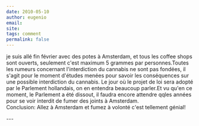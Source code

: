 ```yaml
---
date: 2010-05-10
author: eugenio
email: 
site: 
tags: comment
permalink: false
---
```


<p>je suis allé fin février avec des potes à Amsterdam, et tous les coffee shops sont ouverts, seulement c'est maximum 5 grammes par personnes.Toutes les rumeurs concernant l'interdiction du cannabis ne sont pas fondées, il s'agit pour le moment d'études menées pour savoir les conséquences sur une possible interdiction du cannabis. Le jour où le projet de loi sera adopté par le Parlement hollandais, on en entendra beaucoup parler.Et vu qu'en ce moment, le Parlement a été dissout, il faudra encore attendre qqles années pour se voir interdit de fumer des joints à Amsterdam.<br />
Conclusion: Allez à Amsterdam et fumez à volonté c'est tellement génial!</p>
---